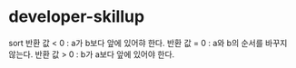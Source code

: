 # developer-skillup

sort
반환 값 < 0 : a가 b보다 앞에 있어햐 한다.
반환 값 = 0 : a와 b의 순서를 바꾸지 않는다.
반환 값 > 0 : b가 a보다 앞에 있어야 한다.
